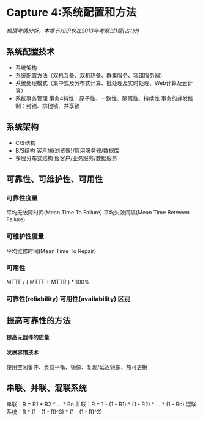 # Capture 4:系统配置和方法

*根据考情分析，本章节知识仅在2013年考察过1题(占1分)*

## 系统配置技术
- 系统架构
- 系统配置方法（双机互备、双机热备、群集服务、容错服务器）
- 系统处理模式（集中式及分布式计算、批处理及实时处理、Web计算及云计算）
- 系统事务管理
事务4特性：原子性、一致性、隔离性、持续性
事务的并发控制：封锁、排他锁、共享锁

## 系统架构
- C/S结构
- B/S结构
客户端(浏览器)/应用服务器/数据库
- 多层分布式结构
瘦客户/业务服务/数据服务

## 可靠性、可维护性、可用性
### 可靠性度量
平均无故障时间(Mean Time To Failure)
平均失效间隔(Mean Time Between Failure)
### 可维护性度量
平均维修时间(Mean Time To Repair)
### 可用性
MTTF / ( MTTF + MTTR ) * 100%
### 可靠性(reliability) 可用性(availability) 区别

## 提高可靠性的方法
#### 提高元器件的质量
#### 发展容错技术
使用空闲备件、负载平衡、镜像、复现/延迟镜像、热可更换

## 串联、并联、混联系统
串联：R = R1 * R2 * ... * Rn
并联：R = 1 - (1 - R1) * (1 - R2) * ... * (1 - Rn)
混联系统：R * (1 - (1 - R)^3) * (1 - (1 - R)^2)

